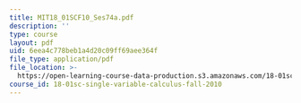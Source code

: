 ```yaml
---
title: MIT18_01SCF10_Ses74a.pdf
description: ''
type: course
layout: pdf
uid: 6eea4c778beb1a4d20c09ff69aee364f
file_type: application/pdf
file_location: >-
  https://open-learning-course-data-production.s3.amazonaws.com/18-01sc-single-variable-calculus-fall-2010/6eea4c778beb1a4d20c09ff69aee364f_MIT18_01SCF10_Ses74a.pdf
course_id: 18-01sc-single-variable-calculus-fall-2010
---
```

